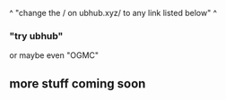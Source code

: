 ^ "change the /  on ubhub.xyz/ to any link listed below" ^
### "try ubhub"
or maybe even "OGMC"
## more stuff coming soon 
